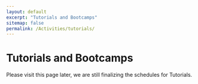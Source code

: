 ```yaml
---
layout: default
excerpt: "Tutorials and Bootcamps"
sitemap: false
permalink: /Activities/tutorials/
---
```


# Tutorials and Bootcamps

Please visit this page later, we are still finalizing the schedules for Tutorials.